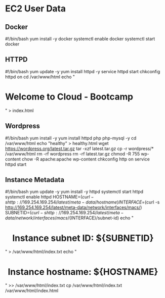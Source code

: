 # EC2 User Data
## Docker
#!/bin/bash
yum install -y docker
systemctl enable docker
systemctl start docker

## HTTPD
#!/bin/bash
yum update -y
yum install httpd -y
service httpd start
chkconfig httpd on
cd /var/www/html
echo "<html><body><h1>Welcome to Cloud - Bootcamp </h1></body></html>" > index.html

## Wordpress
#!/bin/bash
yum install -y
yum install httpd php php-mysql -y
cd /var/www/html
echo "healthy" > healthy.html
wget https://wordpress.org/latest.tar.gz
tar -xzf latest.tar.gz
cp -r wordpress/* /var/www/html
rm -rf wordpress
rm -rf latest.tar.gz
chmod -R 755 wp-content
chow -R apache:apache wp-content
chkconfig http on
service httpd start

## Instance Metadata
#!/bin/bash
yum update -y
yum install -y httpd
systemctl start httpd
systemctl enable httpd
HOSTNAME=$(curl -s http://169.254.169.254/latest/meta-data/hostname)
INTERFACE=$(curl -s http://169.254.169.254/latest/meta-data/network/interfaces/macs/)
SUBNETID=$(curl -s http://169.254.169.254/latest/meta-data/network/interfaces/macs/${INTERFACE}/subnet-id)
echo "<center><h1>Instance subnet ID: ${SUBNETID} </h1></center>" > /var/www/html/index.txt
echo "<center><h1>Instance hostname: ${HOSTNAME} </h1></center>" >> /var/www/html/index.txt
cp /var/www/html/index.txt /var/www/html/index.html